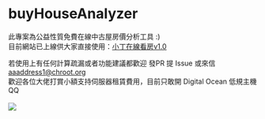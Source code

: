# buyHouseAnalyzer

此專案為公益性質免費在線中古屋房價分析工具 :)<br>
目前網站已上線供大家直接使用：[小丁在線看房v1.0](http://house.30cm.tw/)

若使用上有任何計算疏漏或者功能建議都歡迎 發PR 提 Issue 或來信 aaaddress1@chroot.org<br>
歡迎各位大佬打賞小額支持伺服器租賃費用，目前只敢開 Digital Ocean 低規主機 QQ<br><br>
<a href="https://p.opay.tw/9F9ik"><img src="https://payment.opay.tw/Content/themes/WebStyle201404/images/allpay.png" /></a>
